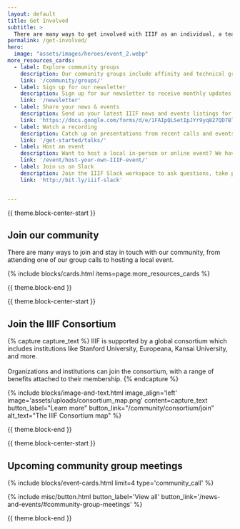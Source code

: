 ```yaml
---
layout: default
title: Get Involved
subtitle: >
  There are many ways to get involved with IIIF as an individual, a team, or an organization. Find the way that works for you!
permalink: /get-involved/
hero:
  image: "assets/images/heroes/event_2.webp"
more_resources_cards:
  - label: Explore community groups
    description: Our community groups include affinity and technical groups and meet regularly to discuss ways of using IIIF.
    link: '/community/groups/'
  - label: Sign up for our newsletter
    description: Sign up for our newsletter to receive monthly updates about the framework, community, training and events, and new projects.
    link: '/newsletter'
  - label: Share your news & events
    description: Send us your latest IIIF news and events listings for inclusion in our monthly newsletter.
    link: 'https://docs.google.com/forms/d/e/1FAIpQLSetIpJYr9yq827QD7Bl0J31q4E2w0_O-8bUjoqX4XYKm7eU8A/viewform'
  - label: Watch a recording
    description: Catch up on presentations from recent calls and events.
    link: '/get-started/talks/'
  - label: Host an event
    description: Want to host a local in-person or online event? We have a guide for that.
    link: '/event/host-your-own-IIIF-event/'
  - label: Join us on Slack
    description: Join the IIIF Slack workspace to ask questions, take part in discussions, network, and more.
    link: 'http://bit.ly/iiif-slack'


---
```

{{ theme.block-center-start }}
## Join our community

There are many ways to join and stay in touch with our community, from attending one of our group calls to hosting a local event.

{% include blocks/cards.html items=page.more_resources_cards %}

{{ theme.block-end }}




{{ theme.block-center-start }}

## Join the IIIF Consortium

{% capture capture_text %}
IIIF is supported by a global consortium which includes institutions like Stanford University, Europeana, Kansai University, and more.
<br><br>
Organizations and institutions can join the consortium, with a range of benefits attached to their membership.
{% endcapture %}

{% include blocks/image-and-text.html image_align='left' image='assets/uploads/consortium_map.png' content=capture_text button_label="Learn more" button_link="/community/consortium/join" alt_text="The IIIF Consortium map" %}

{{ theme.block-end }}

{{ theme.block-center-start }}

## Upcoming community group meetings

{% include blocks/event-cards.html limit=4 type='community_call' %}

{% include misc/button.html button_label='View all' button_link='/news-and-events/#community-group-meetings' %}



{{ theme.block-end }}
